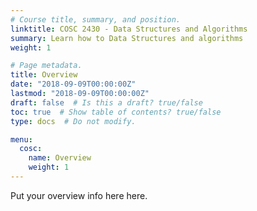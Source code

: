 ```yaml
---
# Course title, summary, and position.
linktitle: COSC 2430 - Data Structures and Algorithms
summary: Learn how to Data Structures and algorithms
weight: 1

# Page metadata.
title: Overview
date: "2018-09-09T00:00:00Z"
lastmod: "2018-09-09T00:00:00Z"
draft: false  # Is this a draft? true/false
toc: true  # Show table of contents? true/false
type: docs  # Do not modify.

menu:
  cosc:
    name: Overview
    weight: 1
---
```


Put your overview info here here.

